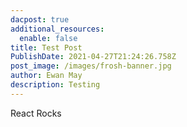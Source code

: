 ```yaml
---
dacpost: true
additional_resources:
  enable: false
title: Test Post
PublishDate: 2021-04-27T21:24:26.758Z
post_image: /images/frosh-banner.jpg
author: Ewan May
description: Testing
---
```

React Rocks